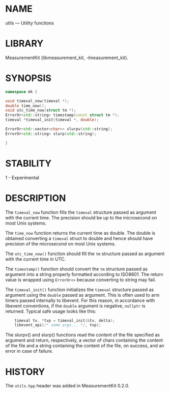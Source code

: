 # NAME
utils &mdash; Utility functions

# LIBRARY
MeasurementKit (libmeasurement_kit, -lmeasurement_kit).

# SYNOPSIS
```C++
namespace mk {

void timeval_now(timeval *);
double time_now();
void utc_time_now(struct tm *);
ErrorOr<std::string> timestamp(const struct tm *);
timeval *timeval_init(timeval *, double);

ErrorOr<std::vector<char>> slurpv(std::string);
ErrorOr<std::string> slurp(std::string);

}
```

# STABILITY

1 - Experimental

# DESCRIPTION

The `timeval_now` function fills the `timeval` structure passed as
argument with the current time. The precision should be up to the microsecond
on most Unix systems.

The `time_now` function returns the current time as double. The double is
obtained converting a `timeval` struct to double and hence should have
precision of the microsecond on most Unix systems.

The `utc_time_now()` function should fill the `tm` structure passed as
argument with the current time in UTC.

The `timestamp()` function should convert the `tm` structure passed as
argument into a string properly formatted according to ISO8601. The return
value is wrapped using `ErrorOr<>` because converting to string may fail.

The `timeval_init()` function initializes the `timeval` structure passed
as argument using the `double` passed as argument. This is often used
to arm timers passed internally to libevent. For this reason, in accordance
with libevent conventions, if the `double` argument is negative, `nullptr`
is returned. Typical safe usage looks like this:

```C++
    timeval tv, *tvp = timeval_init(&tv, delta);
    libevent_api(/* some args... */, tvp);
```

The slurpv() and slurp() functions read the content of the file specified
as argument and return, respectively, a vector of chars containing the content
of the file and a string containing the content of the file, on success, and
an error in case of failure.

# HISTORY

The `utils.hpp` header was added in MeasurementKit 0.2.0.
